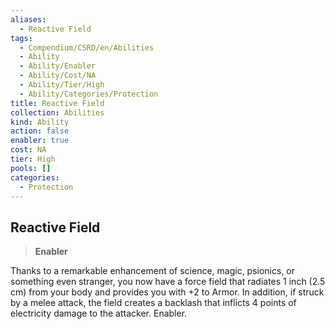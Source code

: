 ```yaml
---
aliases:
  - Reactive Field
tags:
  - Compendium/CSRD/en/Abilities
  - Ability
  - Ability/Enabler
  - Ability/Cost/NA
  - Ability/Tier/High
  - Ability/Categories/Protection
title: Reactive Field
collection: Abilities
kind: Ability
action: false
enabler: true
cost: NA
tier: High
pools: []
categories:
  - Protection
---
```

## Reactive Field    
>**Enabler**  
    
Thanks to a remarkable enhancement of science, magic, psionics, or something even stranger, you now have a force field that radiates 1 inch (2.5 cm) from your body and provides you with +2 to Armor. In addition, if struck by a melee attack, the field creates a backlash that inflicts 4 points of electricity damage to the attacker. Enabler.